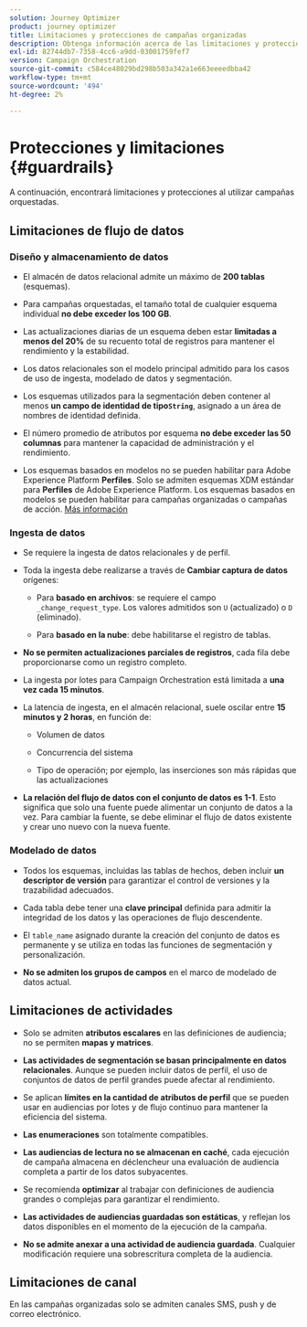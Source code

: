 ```yaml
---
solution: Journey Optimizer
product: journey optimizer
title: Limitaciones y protecciones de campañas organizadas
description: Obtenga información acerca de las limitaciones y protecciones de campañas orquestadas
exl-id: 82744db7-7358-4cc6-a9dd-03001759fef7
version: Campaign Orchestration
source-git-commit: c584ce48029bd298b503a342a1e663eeeedbba42
workflow-type: tm+mt
source-wordcount: '494'
ht-degree: 2%

---
```



# Protecciones y limitaciones {#guardrails}

A continuación, encontrará limitaciones y protecciones al utilizar campañas orquestadas.

## Limitaciones de flujo de datos

### Diseño y almacenamiento de datos

* El almacén de datos relacional admite un máximo de **200 tablas** (esquemas).

* Para campañas orquestadas, el tamaño total de cualquier esquema individual **no debe exceder los 100 GB**.

* Las actualizaciones diarias de un esquema deben estar **limitadas a menos del 20%** de su recuento total de registros para mantener el rendimiento y la estabilidad.

* Los datos relacionales son el modelo principal admitido para los casos de uso de ingesta, modelado de datos y segmentación.

* Los esquemas utilizados para la segmentación deben contener al menos **un campo de identidad de tipo`String`**, asignado a un área de nombres de identidad definida.

* El número promedio de atributos por esquema **no debe exceder las 50 columnas** para mantener la capacidad de administración y el rendimiento.

* Los esquemas basados en modelos no se pueden habilitar para Adobe Experience Platform **Perfiles**. Solo se admiten esquemas XDM estándar para **Perfiles** de Adobe Experience Platform. Los esquemas basados en modelos se pueden habilitar para campañas organizadas o campañas de acción. [Más información](https://experienceleague.adobe.com/es/docs/experience-platform/catalog/datasets/user-guide#enable-profile)

### Ingesta de datos

* Se requiere la ingesta de datos relacionales y de perfil.

* Toda la ingesta debe realizarse a través de **Cambiar captura de datos** orígenes:

   * Para **basado en archivos**: se requiere el campo `_change_request_type`. Los valores admitidos son `U` (actualizado) o `D` (eliminado).

   * Para **basado en la nube**: debe habilitarse el registro de tablas.

* **No se permiten actualizaciones parciales de registros**, cada fila debe proporcionarse como un registro completo.

* La ingesta por lotes para Campaign Orchestration está limitada a **una vez cada 15 minutos**.

* La latencia de ingesta, en el almacén relacional, suele oscilar entre **15 minutos y 2 horas**, en función de:

   * Volumen de datos

   * Concurrencia del sistema

   * Tipo de operación; por ejemplo, las inserciones son más rápidas que las actualizaciones

* **La relación del flujo de datos con el conjunto de datos es 1-1**. Esto significa que solo una fuente puede alimentar un conjunto de datos a la vez. Para cambiar la fuente, se debe eliminar el flujo de datos existente y crear uno nuevo con la nueva fuente.

### Modelado de datos

* Todos los esquemas, incluidas las tablas de hechos, deben incluir **un descriptor de versión** para garantizar el control de versiones y la trazabilidad adecuados.

* Cada tabla debe tener una **clave principal** definida para admitir la integridad de los datos y las operaciones de flujo descendente.

* El `table_name` asignado durante la creación del conjunto de datos es permanente y se utiliza en todas las funciones de segmentación y personalización.

* **No se admiten los grupos de campos** en el marco de modelado de datos actual.

## Limitaciones de actividades

* Solo se admiten **atributos escalares** en las definiciones de audiencia; no se permiten **mapas y matrices**.

* **Las actividades de segmentación se basan principalmente en datos relacionales**. Aunque se pueden incluir datos de perfil, el uso de conjuntos de datos de perfil grandes puede afectar al rendimiento.

* Se aplican **límites en la cantidad de atributos de perfil** que se pueden usar en audiencias por lotes y de flujo continuo para mantener la eficiencia del sistema.

* **Las enumeraciones** son totalmente compatibles.

* **Las audiencias de lectura no se almacenan en caché**, cada ejecución de campaña almacena en déclencheur una evaluación de audiencia completa a partir de los datos subyacentes.

* Se recomienda **optimizar** al trabajar con definiciones de audiencia grandes o complejas para garantizar el rendimiento.

* **Las actividades de audiencias guardadas son estáticas**, y reflejan los datos disponibles en el momento de la ejecución de la campaña.

* **No se admite anexar a una actividad de audiencia guardada**. Cualquier modificación requiere una sobrescritura completa de la audiencia.

## Limitaciones de canal

En las campañas organizadas solo se admiten canales SMS, push y de correo electrónico.
